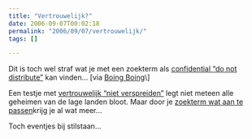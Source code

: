```yaml
---
title: "Vertrouwelijk?"
date: 2006-09-07T00:02:18
permalink: "2006/09/07/vertrouwelijk/"
tags: []

---
```

Dit is toch wel straf wat je met een zoekterm als [confidential “do not distribute”](http://www.google.com/search?hl=en&q=confidential+%22do+not+distribute%22 "http://www.google.com/search?hl=en&q=confidential+%22do+not+distribute%22") kan vinden… \[via [Boing Boing](http://www.boingboing.net/2006/09/06/how_to_find_confiden.html "http://www.boingboing.net/2006/09/06/how_to_find_confiden.html")\]

Een testje met [vertrouwelijk “niet verspreiden”](http://www.google.be/search?hl=nl&as_qdr=all&q=vertrouwelijk+%22niet+verspreiden%22&btnG=Zoeken&meta=lr%3Dlang_nl "http://www.google.be/search?hl=nl&as_qdr=all&q=vertrouwelijk+%22niet+verspreiden%22&btnG=Zoeken&meta=lr%3Dlang_nl") legt niet meteen alle geheimen van de lage landen bloot. Maar door je [zoekterm wat aan te passen](http://www.google.be/search?hl=nl&as_qdr=all&q=vertrouwelijk+OR+persoonlijk++filetype%3Apdf&btnG=Zoeken&meta=lr%3Dlang_nl "http://www.google.be/search?hl=nl&as_qdr=all&q=vertrouwelijk+OR+persoonlijk++filetype%3Apdf&btnG=Zoeken&meta=lr%3Dlang_nl")krijg je al wat meer…

Toch eventjes bij stilstaan…
